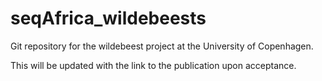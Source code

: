 # seqAfrica_wildebeests

Git repository for the wildebeest project at the University of Copenhagen.

This will be updated with the link to the publication upon acceptance.
